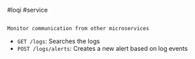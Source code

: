 #loqi #service 
```

Monitor communication from other microservices

```

-   `GET /logs`: Searches the logs
-   `POST /logs/alerts`: Creates a new alert based on log events